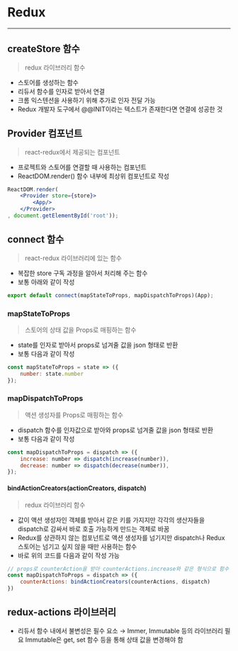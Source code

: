 # Redux

---

## createStore 함수

> redux 라이브러리 함수

- 스토어를 생성하는 함수
- 리듀서 함수를 인자로 받아서 연결
- 크롬 익스텐션을 사용하기 위해 추가로 인자 전달 가능
- Redux 개발자 도구에서 @@INIT이라는 텍스트가 존재한다면 연결에 성공한 것

## Provider 컴포넌트

> react-redux에서 제공되는 컴포넌트

- 프로젝트와 스토어를 연결할 때 사용하는 컴포넌트
- ReactDOM.render() 함수 내부에 최상위 컴포넌트로 작성

```jsx
ReactDOM.render(
	<Provider store={store}>
    	<App/>
    </Provider>
, document.getElementById('root'));
```

## connect 함수

> react-redux 라이브러리에 있는 함수

- 복잡한 store 구독 과정을 알아서 처리해 주는 함수
- 보통 아래와 같이 작성

```js
export default connect(mapStateToProps, mapDispatchToProps)(App);
```

### mapStateToProps

> 스토어의 상태 값을 Props로 매핑하는 함수

- state를 인자로 받아서 props로 넘겨줄 값을 json 형태로 반환
- 보통 다음과 같이 작성

```js
const mapStateToProps = state => ({
    number: state.number
});
```

### mapDispatchToProps

> 액션 생성자를 Props로 매핑하는 함수

- dispatch 함수를 인자값으로 받아와 props로 넘겨줄 값을 json 형태로 반환
- 보통 다음과 같이 작성

```js
const mapDispatchToProps = dispatch => ({
    increase: number => dispatch(increase(number)),
    decrease: number => dispatch(decrease(number)),
});
```

#### bindActionCreators(actionCreators, dispatch)

> redux 라이브러리 함수

- 값이 액션 생성자인 객체를 받아서 같은 키를 가지지만 각각의 생산자들을
  dispatch로 감싸서 바로 호출 가능하게 만드는 객체로 바꿈
- Redux를 상관하지 않는 컴포넌트로 액션 생성자를 넘기지만
  dispatch나 Redux 스토어는 넘기고 싶지 않을 때만 사용하는 함수
- 바로 위의 코드를 다음과 같이 작성 가능

```js
// props로 counterAction을 받아 counterActions.increase와 같은 형식으로 함수 사용 가능
const mapDispatchToProps = dispatch => ({
	counterActions: bindActionCreators(counterActions, dispatch)
})
```

## redux-actions 라이브러리

- 리듀서 함수 내에서 불변성은 필수 요소
  → Immer, Immutable 등의 라이브러리 필요
  Immutable은 get, set 함수 등을 통해 상태 값을 변경해야 함